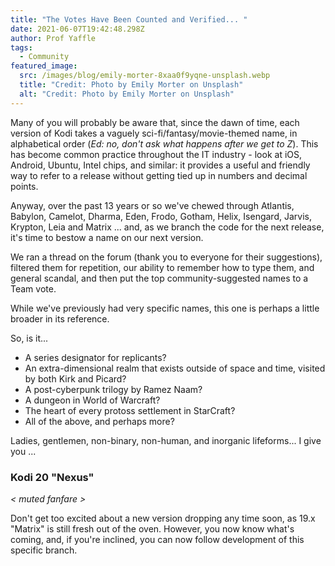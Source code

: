 ```yaml
---
title: "The Votes Have Been Counted and Verified... "
date: 2021-06-07T19:42:48.298Z
author: Prof Yaffle
tags:
  - Community
featured_image:
  src: /images/blog/emily-morter-8xaa0f9yqne-unsplash.webp
  title: "Credit: Photo by Emily Morter on Unsplash"
  alt: "Credit: Photo by Emily Morter on Unsplash"
---
```

Many of you will probably be aware that, since the dawn of time, each version of Kodi takes a vaguely sci-fi/fantasy/movie-themed name, in alphabetical order (*Ed: no, don't ask what happens after we get to Z*). This has become common practice throughout the IT industry - look at iOS, Android, Ubuntu, Intel chips, and similar: it provides a useful and friendly way to refer to a release without getting tied up in numbers and decimal points.

Anyway, over the past 13 years or so we've chewed through Atlantis, Babylon, Camelot, Dharma, Eden, Frodo, Gotham, Helix, Isengard, Jarvis, Krypton, Leia and Matrix ... and, as we branch the code for the next release, it's time to bestow a name on our next version.

We ran a thread on the forum (thank you to everyone for their suggestions), filtered them for repetition, our ability to remember how to type them, and general scandal, and then put the top community-suggested names to a Team vote.

While we've previously had very specific names, this one is perhaps a little broader in its reference.

So, is it...

* A series designator for replicants?
* An extra-dimensional realm that exists outside of space and time, visited by both Kirk and Picard?
* A post-cyberpunk trilogy by Ramez Naam?
* A dungeon in World of Warcraft?
* The heart of every protoss settlement in StarCraft?
* All of the above, and perhaps more?

Ladies, gentlemen, non-binary, non-human, and inorganic lifeforms... I give you ...

### Kodi 20 "Nexus"



*< muted fanfare >*



Don't get too excited about a new version dropping any time soon, as 19.x "Matrix" is still fresh out of the oven. However, you now know what's coming, and, if you're inclined, you can now follow development of this specific branch.
